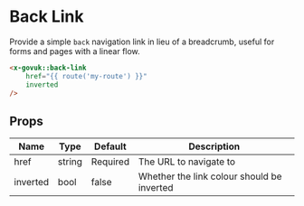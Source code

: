 # Back Link

Provide a simple `back` navigation link in lieu of a breadcrumb, useful for forms and pages with a linear flow.

```html
<x-govuk::back-link
    href="{{ route('my-route') }}"
    inverted
/>
```

## Props

| Name     | Type    | Default  | Description                                |
|----------|---------|----------|--------------------------------------------|
| href     | string  | Required | The URL to navigate to                     |
| inverted | bool    | false    | Whether the link colour should be inverted |
